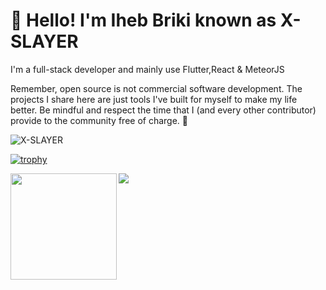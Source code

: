 # 👋 Hello! I'm Iheb Briki known as X-SLAYER

I'm a full-stack developer and mainly use Flutter,React & MeteorJS

Remember, open source is not commercial software development. The projects I share here are just tools I've built for myself to make my life better. Be mindful and respect the time that I (and every other contributor) provide to the community free of charge. 💜

<p align="left"> <img src="https://komarev.com/ghpvc/?username=X-SLAYER&label=Views&color=blue&style=plastic" alt="X-SLAYER" /> </p>

[![trophy](https://github-profile-trophy.vercel.app/?username=X-SLAYER)](https://github.com/ryo-ma/github-profile-trophy)

<div>
  <img height="170" align="left" src="https://github-readme-stats.vercel.app/api?username=X-SLAYER&count_private=true&include_all_commits=true" />
  <img src="https://github-readme-stats.vercel.app/api/top-langs/?username=X-SLAYER&layout=compact" />
</div>

